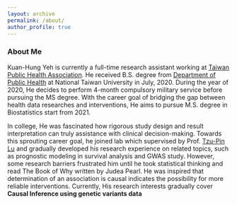 ```yaml
---
layout: archive
permalink: /about/
author_profile: true
---
```

### About Me
Kuan-Hung Yeh is currently a full-time research assistant working at [Taiwan Public Health Association](http://www.publichealth.org.tw/english/index.asp). He received B.S. degree from [Department of Public Health](http://coph.ntu.edu.tw/web/index/index.jsp?lang=en) at National Taiwan University in July, 2020. During the year of 2020, He decides to perform 4-month compulsory military service before pursuing the MS degree. With the career goal of bridging the gap between health data researches and interventions, He aims to pursue M.S. degree in Biostatistics start from 2021.

In college, He was fascinated how rigorous study design and result interpretation can truly assistance with clinical decision-making. Towards this sprouting career goal, he joined lab which supervised by Prof. [Tzu-Pin Lu](https://scholars.lib.ntu.edu.tw/cris/rp/rp06647/information.html) and gradually developed his research experience on related topics, such as prognostic modeling in survival analysis and GWAS study. However, some research barriers frustrated him until he took statistical thinking and read The Book of Why written by Judea Pearl. He was inspired that determination of an association is causal indicates the possibility for more reliable interventions. Currently, His research interests gradually cover **Causal Inference using genetic variants data**  
